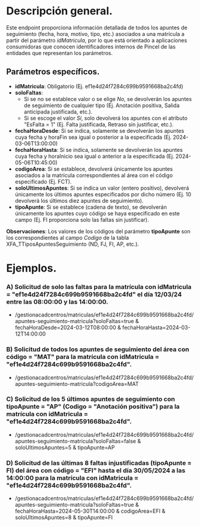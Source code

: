 # Descripción general.

Este endpoint proporciona información detallada de todos los apuntes de seguimiento (fecha, hora, motivo, tipo, etc.) asociados a una matrícula a partir del parámetro *idMatricula*, por lo que está orientado a aplicaciones consumidoras que conocen identificadores internos de Pincel de las entidades que representan los parámetros.  

## Parámetros específicos.

* **idMatricula**: Obligatorio (Ej. ef1e4d24f7284c699b9591668ba2c4fd)
* **soloFaltas**:
  * Si se no se establece valor o se elige *No*, se devolverán los apuntes de seguimiento de cualquier tipo (Ej. Anotación positiva, Salida anticipada justificada, etc.).
  * Si se escoge el valor *Sí*, solo devolverá los apuntes con el atributo "EsFalta = 1" (Ej. Falta justificada, Retraso sin justificar, etc.).
* **fechaHoraDesde**: Si se indica, solamente se devolverán los apuntes cuya fecha y horaFin sea igual o posterior a la especificada (Ej. 2024-03-06T13:00:00)
* **fechaHoraHasta**: Si se indica, solamente se devolverán los apuntes cuya fecha y horaInicio sea igual o anterior a la especificada (Ej. 2024-05-06T10:45:00)
* **codigoArea**: Si se establece, devolverá únicamente los apuntes asociados a la matrícula correspondientes al área con el código especificado (Ej. FCT).
* **soloUltimosApuntes**: Si se indica un valor (entero positivo), devolverá únicamente los últimos apuntes especificados por dicho número (Ej. 10 devolverá los últimos diez apuntes de seguimiento).
* **tipoApunte**: Si se establece (cadena de texto), se devolverán únicamente los apuntes cuyo código se haya especificado en este campo (Ej. FI proporciona solo las faltas sin justificar).

**Observaciones**:
Los valores de los códigos del parámetro **tipoApunte** son los correspondientes al campo *Codigo* de la tabla XFA_TTiposApuntesSeguimiento (ND, FJ, FI, AP, etc.).

# Ejemplos.
### A) Solicitud de solo las faltas para la matrícula con idMatricula = "ef1e4d24f7284c699b9591668ba2c4fd" el día 12/03/24 entre las 08:00:00 y las 14:00:00.
* /gestionacadcentros/matriculas/ef1e4d24f7284c699b9591668ba2c4fd/apuntes-seguimiento-matricula?soloFaltas=true & fechaHoraDesde=2024-03-12T08:00:00 & fechaHoraHasta=2024-03-12T14:00:00

### B) Solicitud de todos los apuntes de seguimiento del área con código = "MAT" para la matrícula con idMatricula = "ef1e4d24f7284c699b9591668ba2c4fd".
* /gestionacadcentros/matriculas/ef1e4d24f7284c699b9591668ba2c4fd/apuntes-seguimiento-matricula?codigoArea=MAT

### C) Solicitud de los 5 últimos apuntes de seguimiento con tipoApunte = "AP" (Codigo = "Anotación positiva") para la matrícula con idMatricula = "ef1e4d24f7284c699b9591668ba2c4fd".
* /gestionacadcentros/matriculas/ef1e4d24f7284c699b9591668ba2c4fd/apuntes-seguimiento-matricula?soloFaltas=false & soloUltimosApuntes=5 & tipoApunte=AP

### D) Solicitud de las últimas 8 faltas injustificadas (tipoApunte = FI) del área con código = "EFI" hasta el día 30/05/2024 a las 14:00:00 para la matrícula con idMatricula = "ef1e4d24f7284c699b9591668ba2c4fd".
* /gestionacadcentros/matriculas/ef1e4d24f7284c699b9591668ba2c4fd/apuntes-seguimiento-matricula?soloFaltas=true & fechaHoraHasta=2024-05-30T14:00:00 & codigoArea=EFI & soloUltimosApuntes=8 & tipoApunte=FI

